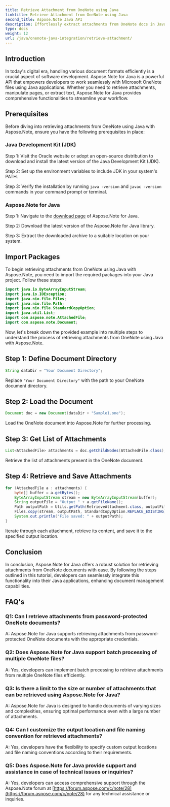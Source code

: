 ```yaml
---
title: Retrieve Attachment from OneNote using Java
linktitle: Retrieve Attachment from OneNote using Java
second_title: Aspose.Note Java API
description: Effortlessly extract attachments from OneNote docs in Java! Aspose.Note handles all formats & batch processing. Easy steps & code included! #OneNote #Java #Aspose
type: docs
weight: 12
url: /java/onenote-java-integration/retrieve-attachment/
---
```

## Introduction

In today's digital era, handling various document formats efficiently is a crucial aspect of software development. Aspose.Note for Java is a powerful API that empowers developers to work seamlessly with Microsoft OneNote files using Java applications. Whether you need to retrieve attachments, manipulate pages, or extract text, Aspose.Note for Java provides comprehensive functionalities to streamline your workflow.

## Prerequisites

Before diving into retrieving attachments from OneNote using Java with Aspose.Note, ensure you have the following prerequisites in place:

### Java Development Kit (JDK)

Step 1: Visit the Oracle website or adopt an open-source distribution to download and install the latest version of the Java Development Kit (JDK).

Step 2: Set up the environment variables to include JDK in your system's PATH.

Step 3: Verify the installation by running `java -version` and `javac -version` commands in your command prompt or terminal.

### Aspose.Note for Java

Step 1: Navigate to the [download page](https://releases.aspose.com/note/java/) of Aspose.Note for Java.

Step 2: Download the latest version of the Aspose.Note for Java library.

Step 3: Extract the downloaded archive to a suitable location on your system.

## Import Packages

To begin retrieving attachments from OneNote using Java with Aspose.Note, you need to import the required packages into your Java project. Follow these steps:

```java
import java.io.ByteArrayInputStream;
import java.io.IOException;
import java.nio.file.Files;
import java.nio.file.Path;
import java.nio.file.StandardCopyOption;
import java.util.List;
import com.aspose.note.AttachedFile;
import com.aspose.note.Document;
```

Now, let's break down the provided example into multiple steps to understand the process of retrieving attachments from OneNote using Java with Aspose.Note.

## Step 1: Define Document Directory

```java
String dataDir = "Your Document Directory";
```

Replace `"Your Document Directory"` with the path to your OneNote document directory.

## Step 2: Load the Document

```java
Document doc = new Document(dataDir + "Sample1.one");
```

Load the OneNote document into Aspose.Note for further processing.

## Step 3: Get List of Attachments

```java
List<AttachedFile> attachments = doc.getChildNodes(AttachedFile.class);
```

Retrieve the list of attachments present in the OneNote document.

## Step 4: Retrieve and Save Attachments

```java
for (AttachedFile a : attachments) {
    byte[] buffer = a.getBytes();
    ByteArrayInputStream stream = new ByteArrayInputStream(buffer);
    String outputFile = "Output_" + a.getFileName();
    Path outputPath = Utils.getPath(RetrieveAttachment.class, outputFile);
    Files.copy(stream, outputPath, StandardCopyOption.REPLACE_EXISTING);
    System.out.println("File saved: " + outputPath);
}
```

Iterate through each attachment, retrieve its content, and save it to the specified output location.

## Conclusion

In conclusion, Aspose.Note for Java offers a robust solution for retrieving attachments from OneNote documents with ease. By following the steps outlined in this tutorial, developers can seamlessly integrate this functionality into their Java applications, enhancing document management capabilities.

## FAQ's

### Q1: Can I retrieve attachments from password-protected OneNote documents?

A: Aspose.Note for Java supports retrieving attachments from password-protected OneNote documents with the appropriate credentials.

### Q2: Does Aspose.Note for Java support batch processing of multiple OneNote files?

A: Yes, developers can implement batch processing to retrieve attachments from multiple OneNote files efficiently.

### Q3: Is there a limit to the size or number of attachments that can be retrieved using Aspose.Note for Java?

A: Aspose.Note for Java is designed to handle documents of varying sizes and complexities, ensuring optimal performance even with a large number of attachments.

### Q4: Can I customize the output location and file naming convention for retrieved attachments?

A: Yes, developers have the flexibility to specify custom output locations and file naming conventions according to their requirements.

### Q5: Does Aspose.Note for Java provide support and assistance in case of technical issues or inquiries?

A: Yes, developers can access comprehensive support through the Aspose.Note forum at [https://forum.aspose.com/c/note/28](https://forum.aspose.com/c/note/28) for any technical assistance or inquiries.
